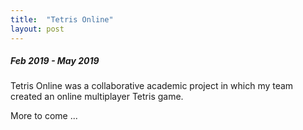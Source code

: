 ```yaml
---
title:  "Tetris Online"
layout: post
---
```


##### Feb 2019 - May 2019

Tetris Online was a collaborative academic project in which my team created an online multiplayer Tetris game.

More to come ...
